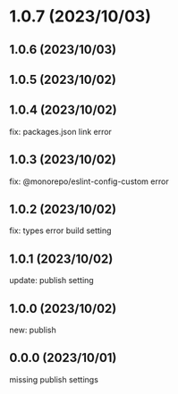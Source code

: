 # 1.0.7 (2023/10/03)
## 1.0.6 (2023/10/03)
## 1.0.5 (2023/10/02)
## 1.0.4 (2023/10/02)
fix: packages.json link error

## 1.0.3 (2023/10/02)
fix: @monorepo/eslint-config-custom error

## 1.0.2 (2023/10/02)
fix: types error build setting

## 1.0.1 (2023/10/02)
update: publish setting

## 1.0.0 (2023/10/02)
new: publish

## 0.0.0 (2023/10/01)
missing publish settings